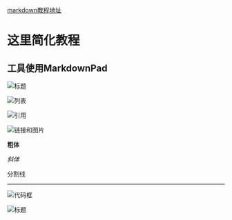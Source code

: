 [markdown教程地址](https://www.jianshu.com/p/1e402922ee32/)
# 这里简化教程
## 工具使用MarkdownPad

![标题](http://ww1.sinaimg.cn/large/6aee7dbbgw1effeaclhiyj20eh09cwez.jpg)


![列表](http://ww4.sinaimg.cn/large/6aee7dbbgw1effew5aftij20d80bz3yw.jpg)

![引用](http://ww3.sinaimg.cn/large/6aee7dbbgw1effezhonxlj20e009c3yu.jpg)

![链接和图片](http://ww2.sinaimg.cn/large/6aee7dbbgw1efffa67voyj20ix0ctq3n.jpg)



**粗体**

*斜体*

分割线
***



![代码框](http://ww3.sinaimg.cn/large/6aee7dbbgw1effg1lsa97j20lt0a8dgs.jpg)

![标题](http://ww1.sinaimg.cn/large/6aee7dbbgw1effeaclhiyj20eh09cwez.jpg)

